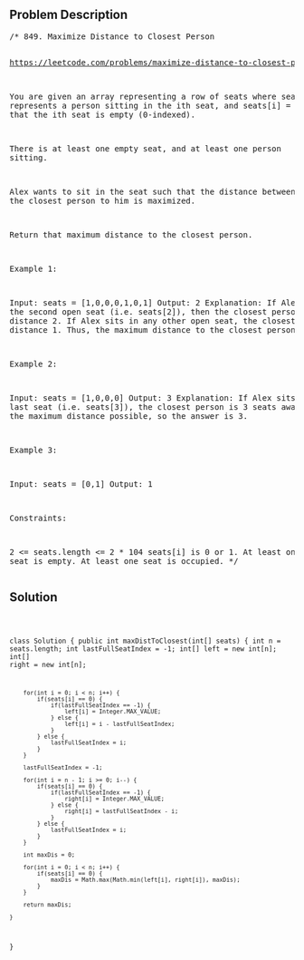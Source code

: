 <!--
<style>
  body { font-family: Arial, sans-serif; }
  .container { max-width: 200px; margin: 0 auto; padding: 10px; }
  .comment-block { background-color: #f9f9f9; padding: 10px; border-left: 5px solid #ccc; width: 200px; margin: 20px auto; overflow-wrap: break-word; white-space: pre-wrap; }
  .code-block { background-color: #f4f4f4; padding: 10px; border: 1px solid #ddd; width: 50%; margin: 20px auto; overflow-wrap: break-word; white-space: pre-wrap; }
</style>
-->

<div class='container'>
<h2>Problem Description</h2>
<div class='comment-block'>
<pre>
/* 849. Maximize Distance to Closest Person

https://leetcode.com/problems/maximize-distance-to-closest-person

You are given an array representing a row of seats where seats[i] = 1 represents 
a person sitting in the ith seat, and seats[i] = 0 represents that the ith seat 
is empty (0-indexed).

There is at least one empty seat, and at least one person sitting.

Alex wants to sit in the seat such that the distance between him and the closest 
person to him is maximized. 

Return that maximum distance to the closest person.

 

Example 1:

Input: seats = [1,0,0,0,1,0,1]
Output: 2
Explanation: 
If Alex sits in the second open seat (i.e. seats[2]), then the closest person 
has distance 2.
If Alex sits in any other open seat, the closest person has distance 1.
Thus, the maximum distance to the closest person is 2.


Example 2:

Input: seats = [1,0,0,0]
Output: 3
Explanation: 
If Alex sits in the last seat (i.e. seats[3]), the closest person is 3 seats away.
This is the maximum distance possible, so the answer is 3.


Example 3:

Input: seats = [0,1]
Output: 1
 

Constraints:

2 <= seats.length <= 2 * 104
seats[i] is 0 or 1.
At least one seat is empty.
At least one seat is occupied.
*/
</pre>
</div>

<h2>Solution</h2>
<div class='code-block'>
<pre><code class='language-java'>

class Solution {
    public int maxDistToClosest(int[] seats) {
        int n = seats.length;
        int lastFullSeatIndex = -1;
        int[] left = new int[n];
        int[] right = new int[n];

        for(int i = 0; i < n; i++) {
            if(seats[i] == 0) {
                if(lastFullSeatIndex == -1) {
                    left[i] = Integer.MAX_VALUE;
                } else {
                    left[i] = i - lastFullSeatIndex;
                } 
            } else {
                lastFullSeatIndex = i;
            }
        }

        lastFullSeatIndex = -1;

        for(int i = n - 1; i >= 0; i--) {
            if(seats[i] == 0) {
                if(lastFullSeatIndex == -1) {
                    right[i] = Integer.MAX_VALUE;
                } else {
                    right[i] = lastFullSeatIndex - i;
                }
            } else {
                lastFullSeatIndex = i;
            }
        }

        int maxDis = 0;

        for(int i = 0; i < n; i++) {
            if(seats[i] == 0) {
                maxDis = Math.max(Math.min(left[i], right[i]), maxDis);
            }
        }

        return maxDis;
        
    }
}</code></pre>
</div>
</div>
